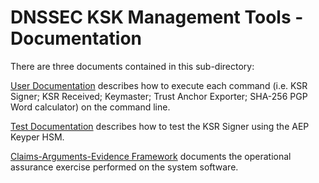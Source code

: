 # DNSSEC KSK Management Tools - Documentation

There are three documents contained in this sub-directory:

[User Documentation](usage.md) describes how to execute each command (i.e. KSR Signer; KSR Received; Keymaster; Trust Anchor Exporter; SHA-256 PGP Word calculator) on the command line.

[Test Documentation](aep-keyper-test.md) describes how to test the KSR Signer using the AEP Keyper HSM.

[Claims-Arguments-Evidence Framework](assurance-cases.md) documents the operational assurance exercise performed on the system software.
